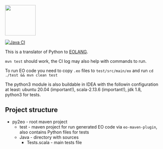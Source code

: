 
<img src="https://www.yegor256.com/images/books/elegant-objects/cactus.svg" height="100px" />

[![Java CI](https://github.com/polystat/py2eo/actions/workflows/github-ci.yml/badge.svg)](https://github.com/PetrB09/py2eo/actions/workflows/github-ci.yml)

This is a translator of Python to [EOLANG](https://www.eolang.org).

`mvn test` should work, the CI log may also help with commands to run.

To run EO code you need to copy `.eo` files to `test/src/main/eo` and run `cd ./test && mvn clean test`

The python3 module is also buildable in IDEA with the followin configuration at least: ubuntu 20.04 (important!), scala-2.13.6 (important!), jdk 1.8, python3 for tests. 

## Project structure

- py2eo - root maven project
    - test - maven project for run generated EO code via `eo-maven-plugin`, also contains Python files for tests
    - Java - directory with sources
       - Tests.scala - main tests file

